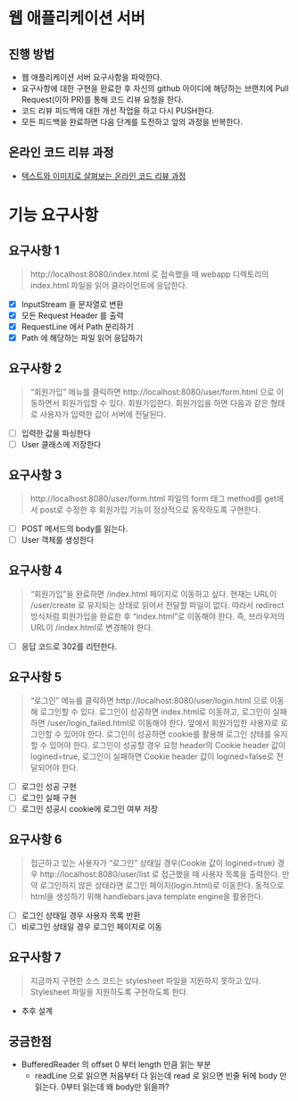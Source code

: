 # 웹 애플리케이션 서버
## 진행 방법
* 웹 애플리케이션 서버 요구사항을 파악한다.
* 요구사항에 대한 구현을 완료한 후 자신의 github 아이디에 해당하는 브랜치에 Pull Request(이하 PR)를 통해 코드 리뷰 요청을 한다.
* 코드 리뷰 피드백에 대한 개선 작업을 하고 다시 PUSH한다.
* 모든 피드백을 완료하면 다음 단계를 도전하고 앞의 과정을 반복한다.

## 온라인 코드 리뷰 과정
* [텍스트와 이미지로 살펴보는 온라인 코드 리뷰 과정](https://github.com/next-step/nextstep-docs/tree/master/codereview)


# 기능 요구사항

## 요구사항 1

> http://localhost:8080/index.html 로 접속했을 때 webapp 디렉토리의 index.html 파일을 읽어 클라이언트에 응답한다.

- [x] InputStream 을 문자열로 변환
- [x] 모든 Request Header 를 출력
- [x] RequestLine 에서 Path 분리하기
- [x] Path 에 해당하는 파일 읽어 응답하기

## 요구사항 2

> “회원가입” 메뉴를 클릭하면 http://localhost:8080/user/form.html 으로 이동하면서 회원가입할 수 있다.
> 회원가입한다. 회원가입을 하면 다음과 같은 형태로 사용자가 입력한 값이 서버에 전달된다.

- [ ] 입력한 값을 파싱한다
- [ ] User 클래스에 저장한다

## 요구사항 3

> http://localhost:8080/user/form.html 파일의 form 태그 method를 get에서 post로 수정한 후
> 회원가입 기능이 정상적으로 동작하도록 구현한다.

- [ ] POST 메서드의 body를 읽는다.
- [ ] User 객체를 생성한다

## 요구사항 4

> “회원가입”을 완료하면 /index.html 페이지로 이동하고 싶다. 
> 현재는 URL이 /user/create 로 유지되는 상태로 읽어서 전달할 파일이 없다. 
> 따라서 redirect 방식처럼 회원가입을 완료한 후 “index.html”로 이동해야 한다. 
> 즉, 브라우저의 URL이 /index.html로 변경해야 한다.

- [ ] 응답 코드로 302를 리턴한다.

## 요구사항 5

> “로그인” 메뉴를 클릭하면 http://localhost:8080/user/login.html 으로 이동해 로그인할 수 있다. 
> 로그인이 성공하면 index.html로 이동하고, 로그인이 실패하면 /user/login_failed.html로 이동해야 한다.
> 앞에서 회원가입한 사용자로 로그인할 수 있어야 한다.
> 로그인이 성공하면 cookie를 활용해 로그인 상태를 유지할 수 있어야 한다.
> 로그인이 성공할 경우 요청 header의 Cookie header 값이 logined=true,
> 로그인이 실패하면 Cookie header 값이 logined=false로 전달되어야 한다.

- [ ] 로그인 성공 구현
- [ ] 로그인 실패 구현
- [ ] 로그인 성공시 cookie에 로그인 여부 저장

## 요구사항 6

> 접근하고 있는 사용자가 “로그인” 상태일 경우(Cookie 값이 logined=true) 경우
> http://localhost:8080/user/list 로 접근했을 때 사용자 목록을 출력한다. 
> 만약 로그인하지 않은 상태라면 로그인 페이지(login.html)로 이동한다.
> 동적으로 html을 생성하기 위해 handlebars.java template engine을 활용한다.

- [ ] 로그인 상태일 경우 사용자 목록 반환
- [ ] 비로그인 상태일 경우 로그인 페이지로 이동

## 요구사항 7

> 지금까지 구현한 소스 코드는 stylesheet 파일을 지원하지 못하고 있다.
> Stylesheet 파일을 지원하도록 구현하도록 한다.

- 추후 설계



## 궁금한점

- BufferedReader 의 offset 0 부터 length 만큼 읽는 부분
  - readLine 으로 읽으면 처음부터 다 읽는데 read 로 읽으면 빈줄 뒤에 body 만 읽는다. 0부터 읽는데 왜 body만 읽을까?

